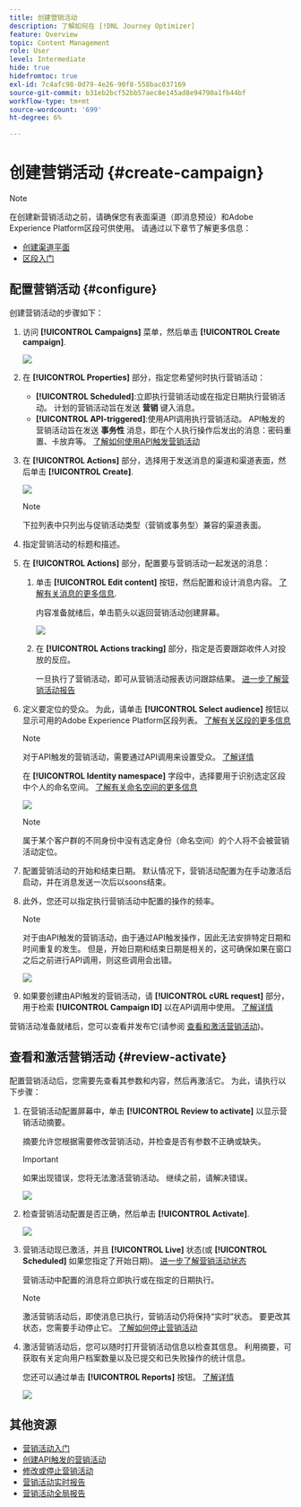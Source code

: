 ```yaml
---
title: 创建营销活动
description: 了解如何在 [!DNL Journey Optimizer]
feature: Overview
topic: Content Management
role: User
level: Intermediate
hide: true
hidefromtoc: true
exl-id: 7c4afc98-0d79-4e26-90f8-558bac037169
source-git-commit: b31eb2bcf52bb57aec8e145ad8e94790a1fb44bf
workflow-type: tm+mt
source-wordcount: '699'
ht-degree: 6%

---
```


# 创建营销活动 {#create-campaign}

>[!NOTE]
>
>在创建新营销活动之前，请确保您有表面渠道（即消息预设）和Adobe Experience Platform区段可供使用。 请通过以下章节了解更多信息：
>
>* [创建渠道平面](../configuration/channel-surfaces.md)
>* [区段入门](../segment/about-segments.md)


## 配置营销活动 {#configure}

创建营销活动的步骤如下：

1. 访问 **[!UICONTROL Campaigns]** 菜单，然后单击 **[!UICONTROL Create campaign]**.

   ![](assets/create-campaign.png)

1. 在 **[!UICONTROL Properties]** 部分，指定您希望何时执行营销活动：

   * **[!UICONTROL Scheduled]**:立即执行营销活动或在指定日期执行营销活动。 计划的营销活动旨在发送 **营销** 键入消息。
   * **[!UICONTROL API-triggered]**:使用API调用执行营销活动。 API触发的营销活动旨在发送 **事务性** 消息，即在个人执行操作后发出的消息：密码重置、卡放弃等。 [了解如何使用API触发营销活动](api-triggered-campaigns.md)

1. 在 **[!UICONTROL Actions]** 部分，选择用于发送消息的渠道和渠道表面，然后单击 **[!UICONTROL Create]**.

   ![](assets/create-campaign-action.png)

   >[!NOTE]
   >
   >下拉列表中只列出与促销活动类型（营销或事务型）兼容的渠道表面。

1. 指定营销活动的标题和描述。

   <!--To test the content of your message, toggle the **[!UICONTROL Content experiment]** option on. This allows you to test multiple variables of a delivery on populations samples, in order to define which treatment has the biggest impact on the targeted population.[Learn more about content experiment](../campaigns/content-experiment.md).-->

1. 在 **[!UICONTROL Actions]** 部分，配置要与营销活动一起发送的消息：

   1. 单击 **[!UICONTROL Edit content]** 按钮，然后配置和设计消息内容。 [了解有关消息的更多信息](../messages/get-started-content.md).

      内容准备就绪后，单击箭头以返回营销活动创建屏幕。

      ![](assets/create-campaign-design.png)

   1. 在 **[!UICONTROL Actions tracking]** 部分，指定是否要跟踪收件人对投放的反应。

      一旦执行了营销活动，即可从营销活动报表访问跟踪结果。 [进一步了解营销活动报告](campaign-global-report.md)

1. 定义要定位的受众。 为此，请单击 **[!UICONTROL Select audience]** 按钮以显示可用的Adobe Experience Platform区段列表。 [了解有关区段的更多信息](../segment/about-segments.md)

   >[!NOTE]
   >
   >对于API触发的营销活动，需要通过API调用来设置受众。 [了解详情](api-triggered-campaigns.md)

   在 **[!UICONTROL Identity namespace]** 字段中，选择要用于识别选定区段中个人的命名空间。 [了解有关命名空间的更多信息](../event/about-creating.md#select-the-namespace)

   ![](assets/create-campaign-namespace.png)

   >[!NOTE]
   >
   >属于某个客户群的不同身份中没有选定身份（命名空间）的个人将不会被营销活动定位。

1. 配置营销活动的开始和结束日期。 默认情况下，营销活动配置为在手动激活后启动，并在消息发送一次后以soons结束。

1. 此外，您还可以指定执行营销活动中配置的操作的频率。

   >[!NOTE]
   >
   >对于由API触发的营销活动，由于通过API触发操作，因此无法安排特定日期和时间重复的发生。 但是，开始日期和结束日期是相关的，这可确保如果在窗口之后之前进行API调用，则这些调用会出错。

   ![](assets/create-campaign-schedule.png)

1. 如果要创建由API触发的营销活动，请 **[!UICONTROL cURL request]** 部分，用于检索 **[!UICONTROL Campaign ID]** 以在API调用中使用。 [了解详情](api-triggered-campaigns.md)

营销活动准备就绪后，您可以查看并发布它(请参阅 [查看和激活营销活动](#review-activate))。

## 查看和激活营销活动 {#review-activate}

配置营销活动后，您需要先查看其参数和内容，然后再激活它。 为此，请执行以下步骤：

1. 在营销活动配置屏幕中，单击 **[!UICONTROL Review to activate]** 以显示营销活动摘要。

   摘要允许您根据需要修改营销活动，并检查是否有参数不正确或缺失。

   >[!IMPORTANT]
   >
   >如果出现错误，您将无法激活营销活动。 继续之前，请解决错误。

   ![](assets/create-campaign-alerts.png)

1. 检查营销活动配置是否正确，然后单击 **[!UICONTROL Activate]**.

   ![](assets/create-campaign-review.png)

1. 营销活动现已激活，并且 **[!UICONTROL Live]** 状态(或 **[!UICONTROL Scheduled]**  如果您指定了开始日期)。 [进一步了解营销活动状态](get-started-with-campaigns.md#statuses)

   营销活动中配置的消息将立即执行或在指定的日期执行。

   >[!NOTE]
   >
   >激活营销活动后，即使消息已执行，营销活动仍将保持“实时”状态。 要更改其状态，您需要手动停止它。 [了解如何停止营销活动](modify-stop-campaign.md)

1. 激活营销活动后，您可以随时打开营销活动信息以检查其信息。 利用摘要，可获取有关定向用户档案数量以及已提交和已失败操作的统计信息。

   您还可以通过单击 **[!UICONTROL Reports]** 按钮。 [了解详情](campaign-global-report.md)

   ![](assets/create-campaign-summary.png)

## 其他资源

* [营销活动入门](get-started-with-campaigns.md)
* [创建API触发的营销活动](api-triggered-campaigns.md)
* [修改或停止营销活动](modify-stop-campaign.md)
* [营销活动实时报告](campaign-live-report.md)
* [营销活动全局报告](campaign-global-report.md)
